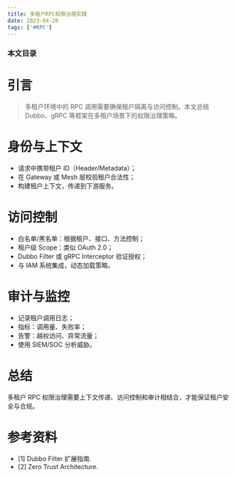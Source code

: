 ```yaml
---
title: 多租户RPC权限治理实践
date: 2023-04-20
tags: ['#RPC']
---
```


### 本文目录
<!-- toc -->

# 引言
> 多租户环境中的 RPC 调用需要确保租户隔离与访问控制。本文总结 Dubbo、gRPC 等框架在多租户场景下的权限治理策略。

# 身份与上下文
- 请求中携带租户 ID（Header/Metadata）；
- 在 Gateway 或 Mesh 层校验租户合法性；
- 构建租户上下文，传递到下游服务。

# 访问控制
- 白名单/黑名单：根据租户、接口、方法控制；
- 租户级 Scope：类似 OAuth 2.0；
- Dubbo Filter 或 gRPC Interceptor 验证授权；
- 与 IAM 系统集成，动态加载策略。

# 审计与监控
- 记录租户调用日志；
- 指标：调用量、失败率；
- 告警：越权访问、异常流量；
- 使用 SIEM/SOC 分析威胁。

# 总结
多租户 RPC 权限治理需要上下文传递、访问控制和审计相结合，才能保证租户安全与合规。

# 参考资料
- [1] Dubbo Filter 扩展指南.
- [2] Zero Trust Architecture.

